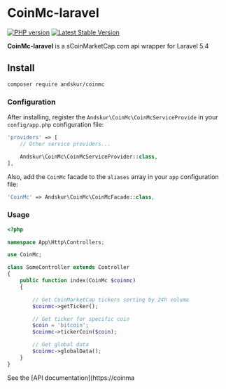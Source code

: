 # CoinMc-laravel 
[![PHP version](https://badge.fury.io/ph/andskur%2Fcoinmc.svg)](https://badge.fury.io/ph/andskur%2Fcoinmc)
[![Latest Stable Version](https://poser.pugx.org/andskur/coinmc/v/stable)](https://packagist.org/packages/andskur/coinmc)

**CoinMc-laravel** is a sCoinMarketCap.com api wrapper for Laravel 5.4

## Install

    composer require andskur/coinmc

### Configuration

After installing, register the `Andskur\CoinMc\CoinMcServiceProvide` in your `config/app.php` configuration file:

```php
'providers' => [
    // Other service providers...

    Andskur\CoinMc\CoinMcServiceProvider::class,
],
```

Also, add the `CoinMc` facade to the `aliases` array in your `app` configuration file:

```php
'CoinMc' => Andskur\CoinMc\CoinMcFacade::class,
```

### Usage

```php
<?php

namespace App\Http\Controllers;

use CoinMc;

class SomeController extends Controller
{
    public function index(CoinMc $coinmc)
    {

        // Get CoinMarketCap tickers sorting by 24h volume
		$coinmc->getTicker();

		// Get ticker for specific coin
		$coin = 'bitcoin';
		$coinmc->tickerCoin($coin);

		// Get global data
		$coinmc->globalData();
    }
}
```

See the [API documentation](https://coinma